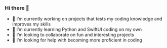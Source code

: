 ### Hi there 👋
- 🔭 I’m currently working on projects that tests my coding knowledge and improves my skills
- 🌱 I’m currently learning Python and SwiftUI coding on my own
- 👯 I’m looking to collaborate on fun and interesting projects
- 🤔 I’m looking for help with becoming more proficient in coding

